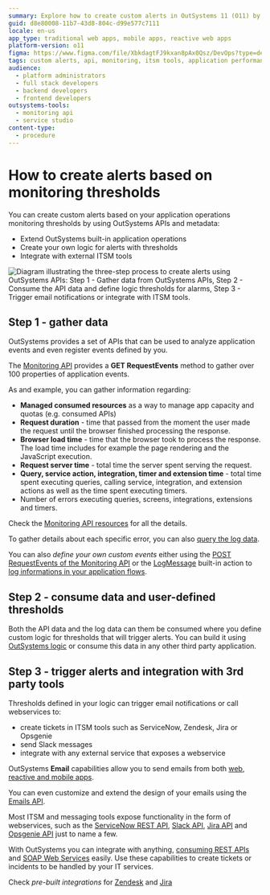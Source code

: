 ```yaml
---
summary: Explore how to create custom alerts in OutSystems 11 (O11) by leveraging APIs and metadata to monitor application thresholds and integrate with ITSM tools.
guid: d8e80008-11b7-43d8-804c-d99e577c7111
locale: en-us
app_type: traditional web apps, mobile apps, reactive web apps
platform-version: o11
figma: https://www.figma.com/file/XbkdagtFJ9kxan8pAx0Qsz/DevOps?type=design&node-id=1542%3A348&mode=design&t=dN0yGLL6D8INLkOx-1
tags: custom alerts, api, monitoring, itsm tools, application performance
audience:
  - platform administrators
  - full stack developers
  - backend developers
  - frontend developers
outsystems-tools:
  - monitoring api
  - service studio
content-type:
  - procedure
---
```


# How to create alerts based on monitoring thresholds

You can create custom alerts based on your application operations monitoring thresholds by using OutSystems APIs and metadata:

* Extend OutSystems built-in application operations
* Create your own logic for alerts with thresholds
* Integrate with external ITSM tools

![Diagram illustrating the three-step process to create alerts using OutSystems APIs: Step 1 - Gather data from OutSystems APIs, Step 2 - Consume the API data and define logic thresholds for alarms, Step 3 - Trigger email notifications or integrate with ITSM tools.](images/create-alerts-diag.png "Alerts Creation Process Diagram")


## Step 1 - gather data

OutSystems provides a set of APIs that can be used to analyze application events and even register events defined by you.

The [Monitoring API](https://success.outsystems.com/Documentation/11/Reference/OutSystems_APIs/PerformanceMonitoring_API) provides a **GET RequestEvents** method to gather over 100 properties of application events. 

As and example, you can gather information regarding:

* **Managed consumed resources** as a way to manage app capacity and quotas (e.g. consumed APIs)
* **Request duration** - time that passed from the moment the user made the request until the browser finished processing the response.
* **Browser load time** - time that the browser took to process the response. The load time includes for example the page rendering and the JavaScript execution.
* **Request server time** - total time the server spent serving the request.
* **Query, service action, integration, timer and extension time** - total time spent executing queries, calling service, integration, and extension actions as well as the time spent executing timers.
* Number of errors executing queries, screens, integrations, extensions and timers.

Check the [Monitoring API resources](https://success.outsystems.com/Documentation/11/Reference/OutSystems_APIs/PerformanceMonitoring_API#Resources) for all the details.


To gather details about each specific error, you can also [query the log data](https://success.outsystems.com/Documentation/11/Managing_the_Applications_Lifecycle/Monitor_and_Troubleshoot/Logging_database_and_architecture/Query_log_data).

You can also *define your own custom events* either using the [POST RequestEvents of the Monitoring API](https://success.outsystems.com/Documentation/11/Reference/OutSystems_APIs/PerformanceMonitoring_API#POST_RequestEvents) or the [LogMessage](https://success.outsystems.com/Documentation/11/Reference/OutSystems_APIs/System_Actions#LogMessage) built-in action to [log informations in your application flows](https://success.outsystems.com/Documentation/11/Developing_an_Application/Troubleshooting_Applications/Log_Information_in_Action_Flows).

## Step 2 - consume data and user-defined thresholds

Both the API data and the log data can them be consumed where you define custom logic for thresholds that will trigger alerts. You can build it using [OutSystems logic](https://success.outsystems.com/Documentation/11/Developing_an_Application/Implement_Application_Logic) or consume this data in any other third party application.

## Step 3 - trigger alerts and integration with 3rd party tools

Thresholds defined in your logic can trigger email notifications or call webservices to:

* create tickets in ITSM tools such as ServiceNow, Zendesk, Jira or Opsgenie
* send Slack messages
* integrate with any external service that exposes a webservice

OutSystems **Email** capabilities allow you to send emails from both [web](https://success.outsystems.com/Documentation/11/Developing_an_Application/Implement_Application_Logic/Send_an_Email_From_a_Web_Application), [reactive and mobile apps](https://success.outsystems.com/Documentation/11/Developing_an_Application/Implement_Application_Logic/Technical_Preview_-_Emails_in_Mobile_and_Reactive_Web_Apps/Sending_Emails).

You can even customize and extend the design of your emails using the [Emails API](https://success.outsystems.com/Documentation/11/Reference/OutSystems_APIs/Emails_API).

Most ITSM and messaging tools expose functionality in the form of webservices, such as the [ServiceNow REST API](https://docs.servicenow.com/bundle/paris-application-development/page/integrate/inbound-rest/concept/c_RESTAPI.html), [Slack API](https://api.slack.com/apis/connections), [Jira API](https://developer.atlassian.com/cloud/jira/platform/rest/v3/intro/) and [Opsgenie API](https://docs.opsgenie.com/v1.0/docs/alert-api) just to name a few.

With OutSystems you can integrate with anything, [consuming REST APIs](https://success.outsystems.com/Documentation/11/Extensibility_and_Integration/REST/Consume_REST_APIs) and [SOAP Web Services](https://success.outsystems.com/Documentation/11/Extensibility_and_Integration/SOAP/Consuming_SOAP_Web_Services) easily. Use these capabilities to create tickets or incidents to be handled by your IT services.

Check *pre-built integrations* for [Zendesk](https://www.outsystems.com/forge/component-overview/588/zendesk-connector) and [Jira](https://www.outsystems.com/blog/posts/jira-integration-app-feedback/)
